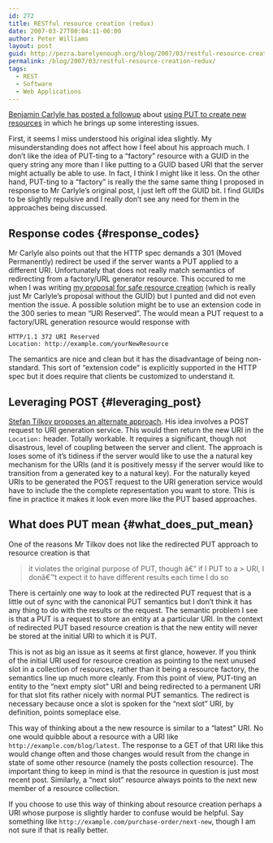 ```yaml
---
id: 272
title: RESTful resource creation (redux)
date: 2007-03-27T00:04:11-06:00
author: Peter Williams
layout: post
guid: http://pezra.barelyenough.org/blog/2007/03/restful-resource-creation-redux/
permalink: /blog/2007/03/restful-resource-creation-redux/
tags:
  - REST
  - Software
  - Web Applications
---
```

[Benjamin Carlyle has posted a followup](http://soundadvice.id.au/blog/2007/03/24#deprecatingPOST2) about [using PUT to create new resources](http://soundadvice.id.au/blog/2007/03/18#deprecatingPOST) in which he brings up some interesting issues.

First, it seems I miss understood his original idea slightly. My misunderstanding does not affect how I feel about his approach much. I don&#8217;t like the idea of PUT-ting to a &#8220;factory&#8221; resource with a GUID in the query string any more than I like putting to a GUID based URI that the server might actually be able to use. In fact, I think I might like it less. On the other hand, PUT-ting to a &#8220;factory&#8221; is really the the same same thing I proposed in response to Mr Carlyle&#8217;s original post, I just left off the GUID bit. I find GUIDs to be slightly repulsive and I really don&#8217;t see any need for them in the approaches being discussed.

## Response codes {#response_codes}

Mr Carlyle also points out that the HTTP spec demands a 301 (Moved Permanently) redirect be used if the server wants a PUT applied to a different URI. Unfortunately that does not really match semantics of redirecting from a factory/URL generator resource. This occured to me when I was writing [my proposal for safe resource creation](better-resource-creation) (which is really just Mr Carlyle&#8217;s proposal without the GUID) but I punted and did not even mention the issue. A possible solution might be to use an extension code in the 300 series to mean &#8220;URI Reserved&#8221;. The would mean a PUT request to a factory/URL generation resource would response with

    HTTP/1.1 372 URI Reserved
    Location: http://example.com/yourNewResource

The semantics are nice and clean but it has the disadvantage of being non-standard. This sort of &#8220;extension code&#8221; is explicitly supported in the HTTP spec but it does require that clients be customized to understand it.

## Leveraging POST {#leveraging_post}

[Stefan Tilkov proposes an alternate approach](http://www.innoq.com/blog/st/2007/03/24/posting_reliably.html). His idea involves a POST request to URI generation service. This would then return the new URI in the `Location:` header. Totally workable. It requires a significant, though not disastrous, level of coupling between the server and client. The approach is loses some of it&#8217;s tidiness if the server would like to use the a natural key mechanism for the URIs (and it is positively messy if the server would like to transition from a generated key to a natural key). For the naturally keyed URIs to be generated the POST request to the URI generation service would have to include the the complete representation you want to store. This is fine in practice it makes it look even more like the PUT based approaches.

## What does PUT mean {#what_does_put_mean}

One of the reasons Mr Tilkov does not like the redirected PUT approach to resource creation is that

> it violates the original purpose of PUT, though â€” if I PUT to a > URI, I donâ€™t expect it to have different results each time I do so

There is certainly one way to look at the redirected PUT request that is a little out of sync with the canonical PUT semantics but I don&#8217;t think it has any thing to do with the results or the request. The semantic problem I see is that a PUT is a request to store an entity at a particular URI. In the context of redirected PUT based resource creation is that the new entity will never be stored at the initial URI to which it is PUT.

This is not as big an issue as it seems at first glance, however. If you think of the initial URI used for resource creation as pointing to the next unused slot in a collection of resources, rather than it being a resource factory, the semantics line up much more cleanly. From this point of view, PUT-ting an entity to the &#8220;next empty slot&#8221; URI and being redirected to a permanent URI for that slot fits rather nicely with normal PUT semantics. The redirect is necessary because once a slot is spoken for the &#8220;next slot&#8221; URI, by definition, points someplace else.

This way of thinking about a the new resource is similar to a &#8220;latest&#8221; URI. No one would quibble about a resource with a URI like `http://example.com/blog/latest`. The response to a GET of that URI like this would change often and those changes would result from the change in state of some other resource (namely the posts collection resource). The important thing to keep in mind is that the resource in question is just most recent post. Similarly, a &#8220;next slot&#8221; resource always points to the next new member of a resource collection.

If you choose to use this way of thinking about resource creation perhaps a URI whose purpose is slightly harder to confuse would be helpful. Say something like `http://example.com/purchase-order/next-new`, though I am not sure if that is really better.